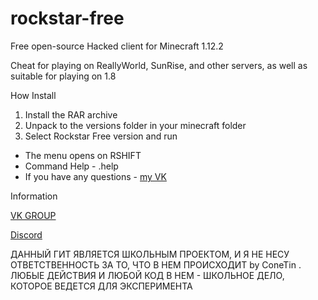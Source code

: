 # rockstar-free
Free open-source Hacked client for Minecraft 1.12.2

Cheat for playing on ReallyWorld, SunRise, and other servers, as well as suitable for playing on 1.8

 How Install
1. Install the RAR archive
2. Unpack to the versions folder in your minecraft folder
3. Select Rockstar Free version and run

- The menu opens on RSHIFT
- Command Help - .help
- If you have any questions - [my VK](https://vk.com/conetin)

 Information 

[VK GROUP](https://vk.com/rockstarclient)

[Discord](https://discord.gg/r4MSH3YA6R)

ДАННЫЙ ГИТ ЯВЛЯЕТСЯ ШКОЛЬНЫМ ПРОЕКТОМ, И Я НЕ НЕСУ ОТВЕТСТВЕННОСТЬ ЗА ТО, ЧТО В НЕМ ПРОИСХОДИТ by ConeTin . ЛЮБЫЕ ДЕЙСТВИЯ И ЛЮБОЙ КОД В НЕМ - ШКОЛЬНОЕ ДЕЛО, КОТОРОЕ ВЕДЕТСЯ ДЛЯ ЭКСПЕРИМЕНТА
